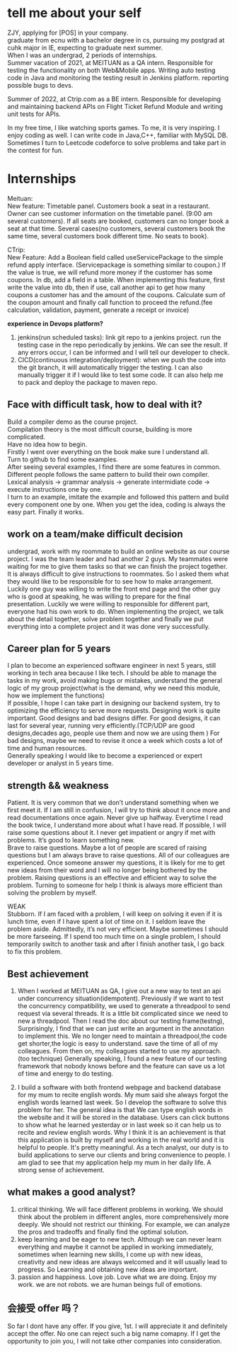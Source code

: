 # tell me about your self

ZJY, applying for [POS] in your company.  
graduate from ecnu with a bachelor degree in cs, pursuing my postgrad at cuhk major in IE, expecting to graduate next summer.  
When I was an undergrad, 2 periods of internships.  
Summer vacation of 2021, at MEITUAN as a QA intern. Responsible for testing the functionality on both Web&Mobile apps. Writing auto testing code in Java and monitoring the testing result in Jenkins platform. reporting possible bugs to devs.

Summer of 2022, at Ctrip.com as a BE intern. Responsible for developing and maintaining backend APIs on Flight Ticket Refund Module and writing unit tests for APIs.

In my free time, I like watching sports games. To me, it is very inspiring. I enjoy coding as well. I can write code in Java,C++, familiar with MySQL DB. Sometimes I turn to Leetcode codeforce to solve problems and take part in the contest for fun.

# Internships

Meituan:  
New feature: Timetable panel. Customers book a seat in a restaurant. Owner can see customer information on the timetable panel. (9:00 am several customers). If all seats are booked, customers can no longer book a seat at that time.
Several cases(no customers, several customers book the same time, several customers book different time. No seats to book).

CTrip:  
New Feature: Add a Boolean field called useServicePackage to the simple refund apply interface. (Servicepackage is something similar to coupon.) If the value is true, we will refund more money if the customer has some coupons. In db, add a field in a table. When implementing this feature, first write the value into db, then if use, call another api to get how many coupons a customer has and the amount of the coupons. Calculate sum of the coupon amount and finally call function to proceed the refund.(fee calculation, validation, payment, generate a receipt or invoice)

**experience in Devops platform?**

1. jenkins(run scheduled tasks): link git repo to a jenkins project. run the testing case in the repo periodically by jenkins. We can see the result. If any errors occur, I can be informed and I will tell our developer to check.
2. CICD(continuous integration/deployment): when we push the code into the git branch, it will automatically trigger the testing. I can also manually trigger it if I would like to test some code. It can also help me to pack and deploy the package to maven repo.

## **Face with difficult task, how to deal with it?**

Build a compiler demo as the course project.  
Compilation theory is the most difficult course, building is more complicated.  
Have no idea how to begin.  
Firstly I went over everything on the book make sure I understand all.  
Turn to github to find some examples.  
After seeing several examples, I find there are some features in common. Different people follows the same pattern to build their own compiler. Lexical analysis -> grammar analysis -> generate intermidiate code -> execute instructions one by one.  
I turn to an example, imitate the example and followed this pattern and build every component one by one. When you get the idea, coding is always the easy part. Finally it works.

## **work on a team/make difficult decision**

undergrad, work with my roommate to build an online website as our course project. I was the team leader and had another 2 guys. My teammates were waiting for me to give them tasks so that we can finish the project together. It is always difficult to give instructions to roommates. So I asked them what they would like to be responsible for to see how to make arrangement. Luckily one guy was willing to write the front end page and the other guy who is good at speaking, he was willing to prepare for the final presentation. Luckily we were willing to responsible for different part, everyone had his own work to do. When implementing the project, we talk about the detail together, solve problem together and finally we put everything into a complete project and it was done very successfully.

## **Career plan for 5 years**

I plan to become an experienced software engineer in next 5 years, still working in tech area because I like tech. I should be able to manage the tasks in my work, avoid making bugs or mistakes, understand the general logic of my group project(what is the demand, why we need this module, how we implement the functions)  
If possible, I hope I can take part in designing our backend system, try to optimizing the efficiency to serve more requests. Designing work is quite important. Good designs and bad designs differ. For good designs, it can last for several year, running very efficiently.(TCP/UDP are good designs,decades ago, people use them and now we are using them ) For bad designs, maybe we need to revise it once a week which costs a lot of time and human resources.  
Generally speaking I would like to become a experienced or expert developer or analyst in 5 years time.

## **strength && weakness**

Patient. It is very common that we don’t understand something when we first meet it. If I am still in confusion, I will try to think about it once more and read documentations once again. Never give up halfway. Everytime I read the book twice, I understand more about what I have read. If possible, I will raise some questions about it. I never get impatient or angry if met with problems. It’s good to learn something new.  
Brave to raise questions. Maybe a lot of people are scared of raising questions but I am always brave to raise questions. All of our colleagues are experienced. Once someone answer my questions, it is likely for me to get new ideas from their word and I will no longer being bothered by the problem. Raising questions is an effective and efficient way to solve the problem. Turning to someone for help I think is always more efficient than solving the problem by myself.

WEAK  
Stubborn. If I am faced with a problem, I will keep on solving it even if it is lunch time, even if I have spent a lot of time on it. I seldom leave the problem aside. Admittedly, it’s not very efficient. Maybe sometimes I should be more farseeing. If I spend too much time on a single problem, I should temporarily switch to another task and after I finish another task, I go back to fix this problem.

## Best achievement

1. When I worked at MEITUAN as QA, I give out a new way to test an api under concurrency situation(idempotent).
   Previously if we want to test the concurrency compatibility, we used to generate a threadpool to send request via several threads. It is a little bit complicated since we need to new a threadpool. Then I read the doc about our testing frame(testng), Surprisingly, I find that we can just write an argument in the annotation to implement this. We no longer need to maintain a threadpool,the code get shorter,the logic is easy to understand. save the time of all of my colleagues. From then on, my colleagues started to use my approach.(too technique) Generally speaking, I found a new feature of our testing framework that nobody knows before and the feature can save us a lot of time and energy to do testing.

2. I build a software with both frontend webpage and backend database for my mum to recite english words. My mum said she always forgot the english words learned last week. So I develop the software to solve this problem for her. The general idea is that We can type english words in the website and it will be stored in the database. Users can click buttons to show what he learned yesterday or in last week so it can help us to recite and review english words. Why I think it is an achievement is that this application is built by myself and working in the real world and it is helpful to people. It's pretty meaningful. As a tech analyst, our duty is to build applications to serve our clients and bring convenience to people. I am glad to see that my application help my mum in her daily life. A strong sense of achievement.

## what makes a good analyst?

1. critical thinking. We will face different problems in working. We should think about the problem in different angles, more comprehensively more deeply. We should not restrict our thinking. For example, we can analyze the pros and tradeoffs and finally find the optimal solution.
1. keep learning and be eager to new tech. Although we can never learn everything and maybe it cannot be applied in working immediately, sometimes when learning new skills, I come up with new ideas, creativity and new ideas are always welcomed and it will usually lead to progress. So Learning and obtaining new ideas are important.
1. passion and happiness. Love job. Love what we are doing. Enjoy my work. we are not robots. we are human beings full of emotions.

## 会接受 offer 吗？

So far I dont have any offer. If you give, 1st. I will appreciate it and definitely accept the offer. No one can reject such a big name comapny. If I get the opportunity to join you, I will not take other companies into consideration.
